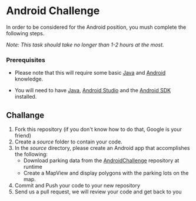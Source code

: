 # Android Challenge
In order to be considered for the Android position, you mush complete the following steps. 

*Note: This task should take no longer than 1-2 hours at the most.*



### Prerequisites

- Please note that this will require some basic [Java](http://heather.cs.ucdavis.edu/~matloff/Java/JavaIntro.html) and [Android](http://d.android.com) knowledge. 

- You will need to have [Java](http://www.java.com/en/download/), [Android Studio](http://developer.android.com/sdk/installing/studio.html) and the [Android SDK](http://d.android.com/sdk/index.html) installed.

## Challange

1. Fork this repository (if you don't know how to do that, Google is your friend)
2. Create a *source* folder to contain your code. 
3. In the *source* directory, please create an Android app that accomplishes the following:
	- Download parking data from the [AndroidChallenge](https://github.com/TeamTechnologiesLLC/AndroidChallenge) repository at runtime
	- Create a MapView and display polygons with the parking lots on the map. 
4. Commit and Push your code to your new repository
5. Send us a pull request, we will review your code and get back to you
